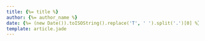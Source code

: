 ```yaml
---
title: {%= title %}
author: {%= author_name %}
date: {%= (new Date()).toISOString().replace('T', ' ').split('.')[0] %}
template: article.jade
---
```

